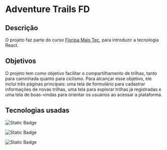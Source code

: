 # Adventure Trails FD

## Descrição

O projeto faz parte do curso [Floripa Mais Tec](https://floripamaistec.pmf.sc.gov.br/), para introduzir a tecnologia React.

## Objetivos

O projeto tem como objetivo facilitar o compartilhamento de trilhas, tanto para caminhada quanto para ciclismo. Para alcançar esse objetivo, ele inclui três páginas principais: uma tela de formulário para cadastrar informações de novas trilhas, uma tela para explorar trilhas já registradas e uma tela de boas-vindas para orientar os usuários ao acessar a plataforma.

## Tecnologias usadas

![Static Badge](https://img.shields.io/badge/React-61DAFB?style=for-the-badge&logo=react&logoColor=61DAFB&labelColor=black)

![Static Badge](https://img.shields.io/badge/MUI-007FFF?style=for-the-badge&logo=MUI&logoColor=007FFF&labelColor=black)

![Static Badge](https://img.shields.io/badge/React--Router-CA4245?style=for-the-badge&logo=React%20Router&logoColor=CA4245&labelColor=black)
